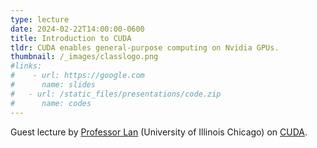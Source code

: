 ```yaml
---
type: lecture
date: 2024-02-22T14:00:00-0600
title: Introduction to CUDA
tldr: CUDA enables general-purpose computing on Nvidia GPUs.
thumbnail: /_images/classlogo.png
#links: 
#    - url: https://google.com
#      name: slides
#   - url: /static_files/presentations/code.zip
#      name: codes
---
```

Guest lecture by [Professor Lan](https://cs.uic.edu/profiles/lan-zhiling/) (University of Illinois Chicago) on [CUDA](https://en.wikipedia.org/wiki/CUDA).